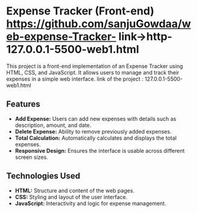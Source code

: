# Expense Tracker (Front-end)  https://github.com/sanjuGowdaa/web-expense-Tracker-     link->http-127.0.0.1-5500-web1.html

This project is a front-end implementation of an Expense Tracker using HTML, CSS, and JavaScript. It allows users to manage and track their expenses in a simple web interface.
link of the project : 127.0.0.1-5500-web1.html

## Features

- **Add Expense:** Users can add new expenses with details such as description, amount, and date.
- **Delete Expense:** Ability to remove previously added expenses.
- **Total Calculation:** Automatically calculates and displays the total expenses.
- **Responsive Design:** Ensures the interface is usable across different screen sizes.

## Technologies Used

- **HTML:** Structure and content of the web pages.
- **CSS:** Styling and layout of the user interface.
- **JavaScript:** Interactivity and logic for expense management.

